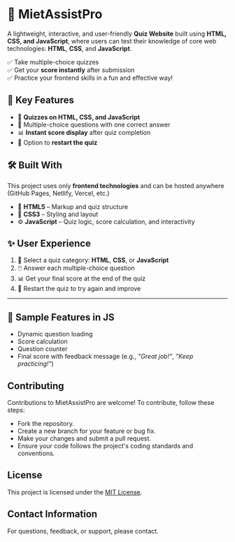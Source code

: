 # 🧠 MietAssistPro

A lightweight, interactive, and user-friendly **Quiz Website** built using **HTML, CSS, and JavaScript**, where users can test their knowledge of core web technologies: **HTML**, **CSS**, and **JavaScript**.

✅ Take multiple-choice quizzes  
✅ Get your **score instantly** after submission  
✅ Practice your frontend skills in a fun and effective way!


## 🎯 Key Features

- 🧪 **Quizzes on HTML, CSS, and JavaScript**
- 🧠 Multiple-choice questions with one correct answer
- 📊 **Instant score display** after quiz completion
- 🔁 Option to **restart the quiz**
  

## 🛠️ Built With

This project uses only **frontend technologies** and can be hosted anywhere (GitHub Pages, Netlify, Vercel, etc.)

- 🧱 **HTML5** – Markup and quiz structure
- 🎨 **CSS3** – Styling and layout
- ⚙️ **JavaScript** – Quiz logic, score calculation, and interactivity


## ✨ User Experience

1. 🧾 Select a quiz category: **HTML**, **CSS**, or **JavaScript**
2. 🖱️ Answer each multiple-choice question
3. 📊 Get your final score at the end of the quiz
4. 🔄 Restart the quiz to try again and improve

---

## 🧩 Sample Features in JS

- Dynamic question loading
- Score calculation
- Question counter
- Final score with feedback message (e.g., *"Great job!"*, *"Keep practicing!"*)


## Contributing

Contributions to MietAssistPro are welcome! To contribute, follow these steps:
- Fork the repository.
- Create a new branch for your feature or bug fix.
- Make your changes and submit a pull request.
- Ensure your code follows the project's coding standards and conventions.

## License

This project is licensed under the [MIT License](LICENSE).

## Contact Information

For questions, feedback, or support, please contact.

